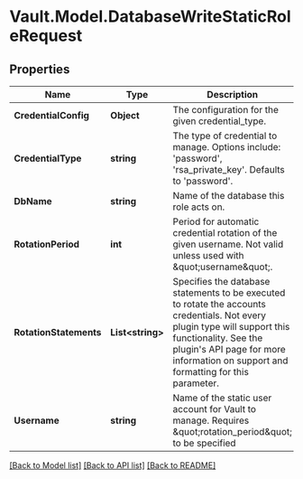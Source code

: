 # Vault.Model.DatabaseWriteStaticRoleRequest

## Properties

Name | Type | Description | Notes
------------ | ------------- | ------------- | -------------
**CredentialConfig** | **Object** | The configuration for the given credential_type. | [optional] 
**CredentialType** | **string** | The type of credential to manage. Options include: &#x27;password&#x27;, &#x27;rsa_private_key&#x27;. Defaults to &#x27;password&#x27;. | [optional] [default to "password"]
**DbName** | **string** | Name of the database this role acts on. | [optional] 
**RotationPeriod** | **int** | Period for automatic credential rotation of the given username. Not valid unless used with \&quot;username\&quot;. | [optional] 
**RotationStatements** | **List&lt;string&gt;** | Specifies the database statements to be executed to rotate the accounts credentials. Not every plugin type will support this functionality. See the plugin&#x27;s API page for more information on support and formatting for this parameter. | [optional] 
**Username** | **string** | Name of the static user account for Vault to manage. Requires \&quot;rotation_period\&quot; to be specified | [optional] 

[[Back to Model list]](../README.md#documentation-for-models) [[Back to API list]](../README.md#documentation-for-api-endpoints) [[Back to README]](../README.md)

